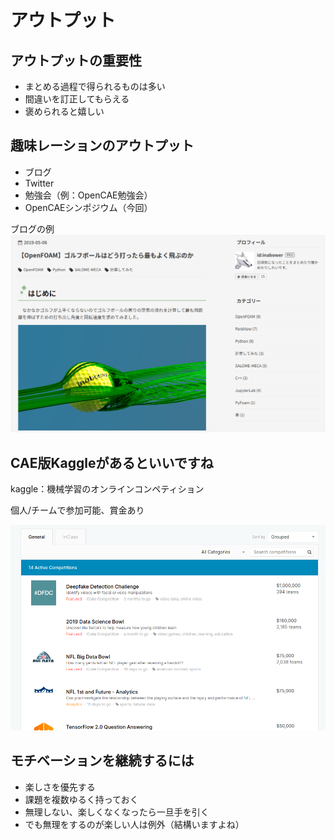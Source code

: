 # アウトプット

>>>

## アウトプットの重要性

- まとめる過程で得られるものは多い
- 間違いを訂正してもらえる
- 褒められると嬉しい

>>>

## 趣味レーションのアウトプット

- ブログ
- Twitter
- 勉強会（例：OpenCAE勉強会）
- OpenCAEシンポジウム（今回）

ブログの例
![](fig/blog.png)

>>>

## CAE版Kaggleがあるといいですね

kaggle：機械学習のオンラインコンペティション

個人/チームで参加可能、賞金あり

![](fig/kaggle.png)

>>>

## モチベーションを継続するには

- 楽しさを優先する
- 課題を複数ゆるく持っておく
- 無理しない、楽しくなくなったら一旦手を引く
- でも無理をするのが楽しい人は例外（結構いますよね）
